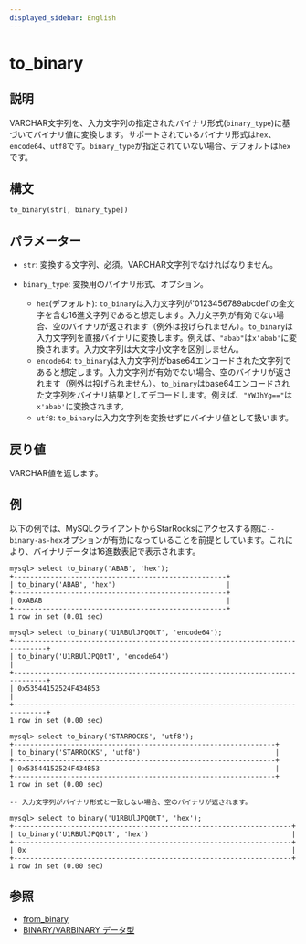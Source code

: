 ```yaml
---
displayed_sidebar: English
---
```


# to_binary

## 説明

VARCHAR文字列を、入力文字列の指定されたバイナリ形式(`binary_type`)に基づいてバイナリ値に変換します。サポートされているバイナリ形式は`hex`、`encode64`、`utf8`です。`binary_type`が指定されていない場合、デフォルトは`hex`です。

## 構文

```Haskell
to_binary(str[, binary_type])
```

## パラメーター

- `str`: 変換する文字列、必須。VARCHAR文字列でなければなりません。
- `binary_type`: 変換用のバイナリ形式、オプション。

  - `hex`(デフォルト): `to_binary`は入力文字列が'0123456789abcdef'の全文字を含む16進文字列であると想定します。入力文字列が有効でない場合、空のバイナリが返されます（例外は投げられません）。`to_binary`は入力文字列を直接バイナリに変換します。例えば、`"abab"`は`x'abab'`に変換されます。入力文字列は大文字小文字を区別しません。
  - `encode64`: `to_binary`は入力文字列がbase64エンコードされた文字列であると想定します。入力文字列が有効でない場合、空のバイナリが返されます（例外は投げられません）。`to_binary`はbase64エンコードされた文字列をバイナリ結果としてデコードします。例えば、`"YWJhYg=="`は`x'abab'`に変換されます。
  - `utf8`: `to_binary`は入力文字列を変換せずにバイナリ値として扱います。

## 戻り値

VARCHAR値を返します。

## 例

以下の例では、MySQLクライアントからStarRocksにアクセスする際に`--binary-as-hex`オプションが有効になっていることを前提としています。これにより、バイナリデータは16進数表記で表示されます。

```Plain
mysql> select to_binary('ABAB', 'hex');
+----------------------------------------------------+
| to_binary('ABAB', 'hex')                           |
+----------------------------------------------------+
| 0xABAB                                             |
+----------------------------------------------------+
1 row in set (0.01 sec)

mysql> select to_binary('U1RBUlJPQ0tT', 'encode64');
+------------------------------------------------------------------------------+
| to_binary('U1RBUlJPQ0tT', 'encode64')                                        |
+------------------------------------------------------------------------------+
| 0x53544152524F434B53                                                         |
+------------------------------------------------------------------------------+
1 row in set (0.00 sec)

mysql> select to_binary('STARROCKS', 'utf8');
+----------------------------------------------------------------+
| to_binary('STARROCKS', 'utf8')                                 |
+----------------------------------------------------------------+
| 0x53544152524F434B53                                           |
+----------------------------------------------------------------+
1 row in set (0.00 sec)

-- 入力文字列がバイナリ形式と一致しない場合、空のバイナリが返されます。

mysql> select to_binary('U1RBUlJPQ0tT', 'hex');
+--------------------------------------------------------------------+
| to_binary('U1RBUlJPQ0tT', 'hex')                                   |
+--------------------------------------------------------------------+
| 0x                                                                 |
+--------------------------------------------------------------------+
1 row in set (0.00 sec)
```

## 参照

- [from_binary](from_binary.md)
- [BINARY/VARBINARY データ型](../../sql-statements/data-types/BINARY.md)
